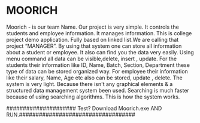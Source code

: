 # MOORICH
Moorich - is our team Name. Our project is very simple. It controls the students and employee information. It manages information. This is college project demo application. Fully based on linked list.We are calling that project “MANAGER”. By using that system one can store all information about a student or employee. It also can find you the data very easily. Using menu command all data can be visible,delete, insert , update. For the students their information like ID, Name, Batch, Section, Department these type of data can be stored organized way. For employee their information like their salary, Name, Age etc also can be stored, update , delete. The system is very light. Because there isn't any graphical elements &amp; a structured data management system been used. Searching is much faster because of using searching algorithms. This is how the system works.



##################### Test? Download Moorich.exe AND RUN.###################################
